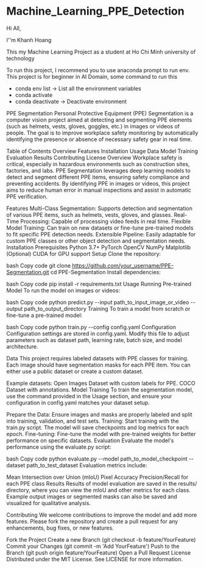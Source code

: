 # Machine_Learning_PPE_Detection

Hi All, 

I''m Khanh Hoang

This my Machine Learning Project as a student at Ho Chi Minh university of technology

To run this project, I recommend you to use anaconda prompt to run env. This project is for beginner in AI Domain, some command to run this

* conda env list -> List all the environment variables
* conda activate <environment>
* conda deactivate -> Deactivate environment

PPE Segmentation
Personal Protective Equipment (PPE) Segmentation is a computer vision project aimed at detecting and segmenting PPE elements (such as helmets, vests, gloves, goggles, etc.) in images or videos of people. The goal is to improve workplace safety monitoring by automatically identifying the presence or absence of necessary safety gear in real time.


Table of Contents
Overview
Features
Installation
Usage
Data
Model Training
Evaluation
Results
Contributing
License
Overview
Workplace safety is critical, especially in hazardous environments such as construction sites, factories, and labs. PPE Segmentation leverages deep learning models to detect and segment different PPE items, ensuring safety compliance and preventing accidents. By identifying PPE in images or videos, this project aims to reduce human error in manual inspections and assist in automatic PPE verification.

Features
Multi-Class Segmentation: Supports detection and segmentation of various PPE items, such as helmets, vests, gloves, and glasses.
Real-Time Processing: Capable of processing video feeds in real time.
Flexible Model Training: Can train on new datasets or fine-tune pre-trained models to fit specific PPE detection needs.
Extensible Pipeline: Easily adaptable for custom PPE classes or other object detection and segmentation needs.
Installation
Prerequisites
Python 3.7+
PyTorch
OpenCV
NumPy
Matplotlib
(Optional) CUDA for GPU support
Setup
Clone the repository:

bash
Copy code
git clone https://github.com/your_username/PPE-Segmentation.git
cd PPE-Segmentation
Install dependencies:

bash
Copy code
pip install -r requirements.txt
Usage
Running Pre-trained Model
To run the model on images or videos:

bash
Copy code
python predict.py --input path_to_input_image_or_video --output path_to_output_directory
Training
To train a model from scratch or fine-tune a pre-trained model:

bash
Copy code
python train.py --config config.yaml
Configuration
Configuration settings are stored in config.yaml. Modify this file to adjust parameters such as dataset path, learning rate, batch size, and model architecture.

Data
This project requires labeled datasets with PPE classes for training. Each image should have segmentation masks for each PPE item. You can either use a public dataset or create a custom dataset.

Example datasets:
Open Images Dataset with custom labels for PPE.
COCO Dataset with annotations.
Model Training
To train the segmentation model, use the command provided in the Usage section, and ensure your configuration in config.yaml matches your dataset setup.

Prepare the Data: Ensure images and masks are properly labeled and split into training, validation, and test sets.
Training: Start training with the train.py script. The model will save checkpoints and log metrics for each epoch.
Fine-tuning: Fine-tune the model with pre-trained weights for better performance on specific datasets.
Evaluation
Evaluate the model's performance using the evaluate.py script:

bash
Copy code
python evaluate.py --model path_to_model_checkpoint --dataset path_to_test_dataset
Evaluation metrics include:

Mean Intersection over Union (mIoU)
Pixel Accuracy
Precision/Recall for each PPE class
Results
Results of model evaluation are saved in the results/ directory, where you can view the mIoU and other metrics for each class. Example output images or segmented masks can also be saved and visualized for qualitative analysis.

Contributing
We welcome contributions to improve the model and add more features. Please fork the repository and create a pull request for any enhancements, bug fixes, or new features.

Fork the Project
Create a new Branch (git checkout -b feature/YourFeature)
Commit your Changes (git commit -m 'Add YourFeature')
Push to the Branch (git push origin feature/YourFeature)
Open a Pull Request
License
Distributed under the MIT License. See LICENSE for more information.

